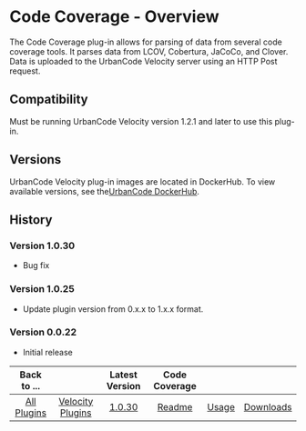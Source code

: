 
# Code Coverage - Overview


The Code Coverage plug-in allows for parsing of data from several code coverage tools. It parses
data from LCOV, Cobertura, JaCoCo, and Clover. Data is uploaded to the UrbanCode Velocity server using an HTTP Post
request.

## Compatibility

Must be running UrbanCode Velocity version 1.2.1 and later to use this plug-in.


## Versions

UrbanCode Velocity plug-in images are located in DockerHub. To view available versions, see the[UrbanCode DockerHub](https://hub.docker.com/r/urbancode/ucv-ext-coverage-core/tags).

## History

### Version 1.0.30

* Bug fix

### Version 1.0.25

* Update plugin version from 0.x.x to 1.x.x format.

### Version 0.0.22

* Initial release

|Back to ...||Latest Version|Code Coverage |||
| :---: | :---: | :---: | :---: | :---: | :---: |
|[All Plugins](../../index.md)|[Velocity Plugins](../README.md)|[1.0.30](https://raw.githubusercontent.com/UrbanCode/IBM-UCV-PLUGINS/main/files/ucv-ext-coverage-core/ucv-ext-coverage-core-1.0.30.tar.zip)|[Readme](README.md)|[Usage](usage.md)|[Downloads](downloads.md)|
